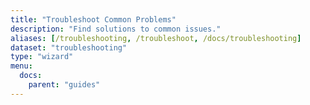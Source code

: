 ```yaml
---
title: "Troubleshoot Common Problems"
description: "Find solutions to common issues."
aliases: [/troubleshooting, /troubleshoot, /docs/troubleshooting]
dataset: "troubleshooting"
type: "wizard"
menu:
  docs:
    parent: "guides"
---
```

